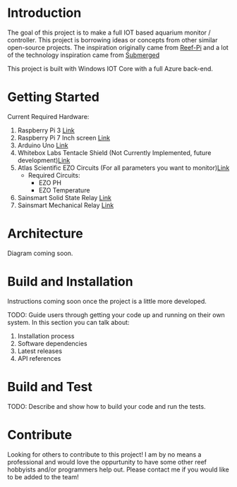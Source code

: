
# Introduction 
The goal of this project is to make a full IOT based aquarium monitor / controller.  This project is borrowing ideas or concepts from other similar open-source projects.  The inspiration originally came from [Reef-Pi](https://reef-pi.github.io/) and a lot of the technology inspiration came from [Submerged](https://github.com/jsiegmund/submerged) 

This project is built with Windows IOT Core with a full Azure back-end.  


# Getting Started
Current Required Hardware:
1. Raspberry Pi 3 [Link](https://www.amazon.com/ELEMENT-Element14-Raspberry-Pi-Motherboard/dp/B07BDR5PDW/ref=sr_1_3?s=pc&ie=UTF8&qid=1537397089&sr=1-3&keywords=raspberry+pi+3+b%2B)
2. Raspberry Pi 7 Inch screen [Link](https://www.amazon.com/Raspberry-Pi-7-Touchscreen-Display/dp/B0153R2A9I/ref=sr_1_3?s=electronics&ie=UTF8&qid=1537397181&sr=1-3&keywords=raspberry+pi+screen)
3. Arduino Uno [Link](https://www.amazon.com/Arduino-A000066-ARDUINO-UNO-R3/dp/B008GRTSV6/ref=sr_1_3?s=electronics&ie=UTF8&qid=1537397251&sr=1-3&keywords=arduino+uno)
4. Whitebox Labs Tentacle Shield (Not Currently Implemented, future development)[Link](https://www.whiteboxes.ch/shop/tentacle/?v=7516fd43adaa)
5. Atlas Scientific EZO Circuits (For all parameters you want to monitor)[Link](https://www.atlas-scientific.com/)
    - Required Circuits:
        - EZO PH
        - EZO Temperature
6. Sainsmart Solid State Relay [Link](https://www.amazon.com/gp/product/B006J4G45G/ref=oh_aui_detailpage_o00_s00?ie=UTF8&psc=1)
7. Sainsmart Mechanical Relay [Link](https://www.amazon.com/gp/product/B0057OC5O8/ref=oh_aui_detailpage_o00_s00?ie=UTF8&psc=1)

# Architecture
Diagram coming soon.  

# Build and Installation
Instructions coming soon once the project is a little more developed.  

TODO: Guide users through getting your code up and running on their own system. In this section you can talk about:
1.	Installation process
2.	Software dependencies
3.	Latest releases
4.	API references

# Build and Test
TODO: Describe and show how to build your code and run the tests. 

# Contribute
Looking for others to contribute to this project!  I am by no means a professional and would love the oppurtunity to have some other reef hobbyists and/or programmers help out. Please contact me if you would like to be added to the team!   

